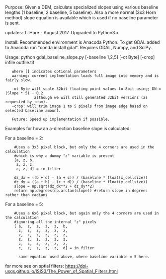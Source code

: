 
Purpose:  Given a DEM, calculate specialized slopes using various baseline
           lengths (1 baseline, 2 baseline, 5 baseline). Also a more normal (3x3 Horn method)
           slope equation is available which is used if no baseline parameter is sent.

updates:
         T. Hare - August 2017. Upgraded to Python3.x

Install: Recommended environment is Anacoda Python. To get GDAL added to Anacoda run "conda install gdal". Requires GDAL, Numpy, and SciPy.

Usage: python gdal_baseline_slope.py [-baseline 1,2,5] [-ot Byte] [-crop] infile outfile.tif
       
       where [] indicates optional parameters
       warning: current implmentation loads full image into memory and is fairly slow. 
     
       -ot Byte will scale 32bit floating point values to 8bit using; DN = (Slope * 5) + 0.2 
                 although we will still generated 32bit versions (as requested by team).
       -crop: will trim image 1 to 5 pixels from image edge based on selected baseline amount.
       
       Future: Speed up implementation if possible.


Examples for how an a-direction baseline slope is calculated:

For a baseline = 2:
 
        #Uses a 3x3 pixel block, but only the 4 corners are used in the calculation
        #which is why a dummy "z" variable is present
        [a, z, b,
         z, z, z,
         c, z, d] = in_filter

        dz_dx = ((b + d) - (a + c)) / (baseline * float(x_cellsize))
        dz_dy = ((a + b) - (c + d)) / (baseline * float(y_cellsize))
        slope = np.sqrt(dz_dx**2 + dz_dy**2)
        return np.degrees(np.arctan(slope)) #return slope in degrees rather than radians

For a baseline = 5:

        #Uses a 6x6 pixel block, but again only the 4 corners are used in the calculation
        #ignoring all the internal "z" pixels
        [ a,  z,  z,  z,  z,  b, 
          z,  z,  z,  z,  z,  z, 
          z,  z,  z,  z,  z,  z, 
          z,  z,  z,  z,  z,  z, 
          z,  z,  z,  z,  z,  z, 
          c,  z,  z,  z,  z,  d] = in_filter

          same equation used above, where baseline variable = 5 here.

for more see on sptial filters: https://doi-usgs.github.io/ISIS3/The_Power_of_Spatial_Filters.html
